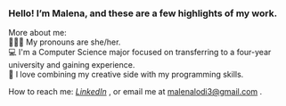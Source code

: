 ### Hello! I’m Malena, and these are a few highlights of my work.
More about me: <br />
  🙋🏻‍♀️ My pronouns are she/her. <br />
  💻 I'm a Computer Science major focused on transferring to a four-year university and gaining experience. <br />
  💚 I love combining my creative side with my programming skills.
  
How to reach me:
_[LinkedIn](https://www.linkedin.com/in/malena-lodi-07a0aa251/)_
, or email me at malenalodi3@gmail.com .

